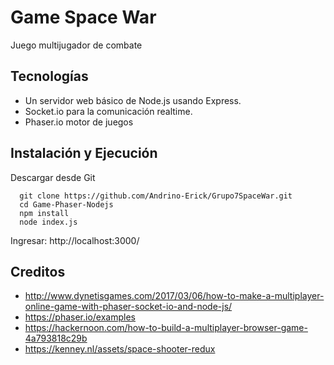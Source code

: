 Game Space War
==============

Juego multijugador de combate

Tecnologías
-----------

* Un servidor web básico de Node.js usando Express.
* Socket.io para la comunicación realtime.
* Phaser.io motor de juegos

Instalación y Ejecución
-----------------------

Descargar desde Git

```
  git clone https://github.com/Andrino-Erick/Grupo7SpaceWar.git
  cd Game-Phaser-Nodejs
  npm install
  node index.js
```

Ingresar: http://localhost:3000/
  
 
Creditos
--------
* http://www.dynetisgames.com/2017/03/06/how-to-make-a-multiplayer-online-game-with-phaser-socket-io-and-node-js/
* https://phaser.io/examples
* https://hackernoon.com/how-to-build-a-multiplayer-browser-game-4a793818c29b
* https://kenney.nl/assets/space-shooter-redux

